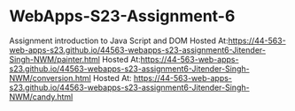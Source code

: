 
# WebApps-S23-Assignment-6
Assignment introduction to Java Script and DOM
Hosted At:https://44-563-web-apps-s23.github.io/44563-webapps-s23-assignment6-Jitender-Singh-NWM/painter.html
Hosted At:https://44-563-web-apps-s23.github.io/44563-webapps-s23-assignment6-Jitender-Singh-NWM/conversion.html
Hosted At: https://44-563-web-apps-s23.github.io/44563-webapps-s23-assignment6-Jitender-Singh-NWM/candy.html
